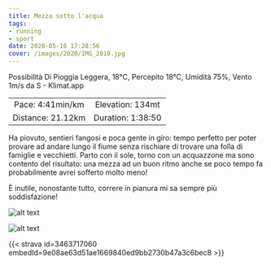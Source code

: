 ```yaml
---
title: Mezza sotto l'acqua
tags:
- running
- sport
date: 2020-05-16 17:28:56
cover: /images/2020/IMG_2010.jpg
---
```


Possibilità Di Pioggia Leggera, 18°C, Percepito 18°C, Umidità 75%, Vento 1m/s da S - Klimat.app

| | |
| :-: | :-: |
| Pace: 4:41min/km | Elevation: 134mt |
| Distance: 21.12km | Duration: 1:38:50 |

Ha piovuto, sentieri fangosi e poca gente in giro: tempo perfetto per poter provare ad andare lungo il fiume senza rischiare di trovare una folla di famiglie e vecchietti.
Parto con il sole, torno con un acquazzone ma sono contento del risultato: una mezza ad un buon ritmo anche se poco tempo fa probabilmente avrei sofferto molto meno!

È inutile, nonostante tutto, correre in pianura mi sa sempre più soddisfazione!

![alt text](/images/2020/IMG_2010.jpg "map")

![alt text](/images/2020/20200516-activity-map.png "map")


{{< strava id=3463717060 embedId=9e08ae63d51ae1669840ed9bb2730b47a3c6bec8 >}}

